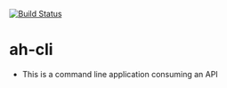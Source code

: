 [![Build Status](https://travis-ci.com/jonathanmusila/ah-cli.svg?branch=develop)](https://travis-ci.com/jonathanmusila/ah-cli)

# ah-cli

- This is a command line application consuming an API

